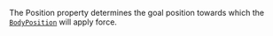 The Position property determines the goal position towards which the
[`BodyPosition`](https://create.roblox.com/docs/reference/engine/classes/BodyPosition) will apply force.